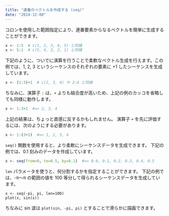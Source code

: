 ```yaml
---
title: "連番のベクトルを作成する (seq)"
date: "2014-12-08"
---
```


コロンを使用した範囲指定により、連番要素からなるベクトルを簡単に生成することができます。

```r
x <- 1:5  # c(1, 2, 3, 4, 5) と同様
x <- 5:1  # c(5, 4, 3, 2, 1) と同様
```

下記のように、ついでに演算を行うことで柔軟なベクトル生成を行えます。この例では、1, 2, 3 というシーケンスのそれぞれの要素に +1 したシーケンスを生成しています。

```r
x <- (1:3)+1  # c(2, 3, 4) や 2:4 と同様
```

ちなみに、演算子 `:` は、`+` よりも結合度が高いため、上記の例のカッコを省略しても同様に動作します。

```r
x <- 1:3+1  #=> 2, 3, 4
```

上記の結果は、ちょっと直感に反するかもしれません。
演算子 `+` を先に評価するには、次のようにする必要があります。

```r
x <- 1:(3+1)  #=> 1, 2, 3, 4
```

`seq()` 関数を使用すると、より柔軟にシーケンスデータを生成できます。
下記の例では、0.1 刻みのデータを作成しています。

```r
x <- seq(from=0, to=0.5, by=0.1)  #=> 0.0, 0.1, 0.2, 0.3, 0.4, 0.5
```

`len` パラメータを使うと、何分割するかを指定することができます。
下記の例では、-π～π の範囲の値を 100 等分して得られるシーケンスデータを生成しています。

```
x <- seq(-pi, pi, len=100)
plot(x, sin(x))
```

ちなみに sin 波は `plot(sin, -pi, pi)` とすることで滑らかに描画できます。

